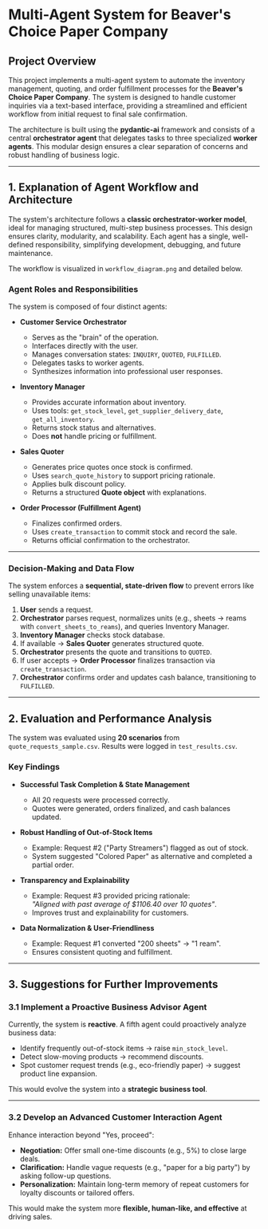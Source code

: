 # Multi-Agent System for Beaver's Choice Paper Company

## Project Overview
This project implements a multi-agent system to automate the inventory management, quoting, and order fulfillment processes for the **Beaver's Choice Paper Company**. The system is designed to handle customer inquiries via a text-based interface, providing a streamlined and efficient workflow from initial request to final sale confirmation.

The architecture is built using the **pydantic-ai** framework and consists of a central **orchestrator agent** that delegates tasks to three specialized **worker agents**. This modular design ensures a clear separation of concerns and robust handling of business logic.

---

## 1. Explanation of Agent Workflow and Architecture
The system's architecture follows a **classic orchestrator-worker model**, ideal for managing structured, multi-step business processes. This design ensures clarity, modularity, and scalability. Each agent has a single, well-defined responsibility, simplifying development, debugging, and future maintenance.

The workflow is visualized in `workflow_diagram.png` and detailed below.

### Agent Roles and Responsibilities
The system is composed of four distinct agents:

- **Customer Service Orchestrator**  
  - Serves as the "brain" of the operation.  
  - Interfaces directly with the user.  
  - Manages conversation states: `INQUIRY`, `QUOTED`, `FULFILLED`.  
  - Delegates tasks to worker agents.  
  - Synthesizes information into professional user responses.  

- **Inventory Manager**  
  - Provides accurate information about inventory.  
  - Uses tools: `get_stock_level`, `get_supplier_delivery_date`, `get_all_inventory`.  
  - Returns stock status and alternatives.  
  - Does **not** handle pricing or fulfillment.  

- **Sales Quoter**  
  - Generates price quotes once stock is confirmed.  
  - Uses `search_quote_history` to support pricing rationale.  
  - Applies bulk discount policy.  
  - Returns a structured **Quote object** with explanations.  

- **Order Processor (Fulfillment Agent)**  
  - Finalizes confirmed orders.  
  - Uses `create_transaction` to commit stock and record the sale.  
  - Returns official confirmation to the orchestrator.  

---

### Decision-Making and Data Flow
The system enforces a **sequential, state-driven flow** to prevent errors like selling unavailable items:

1. **User** sends a request.  
2. **Orchestrator** parses request, normalizes units (e.g., sheets → reams with `convert_sheets_to_reams`), and queries Inventory Manager.  
3. **Inventory Manager** checks stock database.  
4. If available → **Sales Quoter** generates structured quote.  
5. **Orchestrator** presents the quote and transitions to `QUOTED`.  
6. If user accepts → **Order Processor** finalizes transaction via `create_transaction`.  
7. **Orchestrator** confirms order and updates cash balance, transitioning to `FULFILLED`.  

---

## 2. Evaluation and Performance Analysis
The system was evaluated using **20 scenarios** from `quote_requests_sample.csv`. Results were logged in `test_results.csv`.  

### Key Findings
- **Successful Task Completion & State Management**  
  - All 20 requests were processed correctly.  
  - Quotes were generated, orders finalized, and cash balances updated.  

- **Robust Handling of Out-of-Stock Items**  
  - Example: Request #2 ("Party Streamers") flagged as out of stock.  
  - System suggested "Colored Paper" as alternative and completed a partial order.  

- **Transparency and Explainability**  
  - Example: Request #3 provided pricing rationale:  
    *"Aligned with past average of $1106.40 over 10 quotes"*.  
  - Improves trust and explainability for customers.  

- **Data Normalization & User-Friendliness**  
  - Example: Request #1 converted "200 sheets" → "1 ream".  
  - Ensures consistent quoting and fulfillment.  

---

## 3. Suggestions for Further Improvements

### 3.1 Implement a Proactive **Business Advisor Agent**
Currently, the system is **reactive**. A fifth agent could proactively analyze business data:  
- Identify frequently out-of-stock items → raise `min_stock_level`.  
- Detect slow-moving products → recommend discounts.  
- Spot customer request trends (e.g., eco-friendly paper) → suggest product line expansion.  

This would evolve the system into a **strategic business tool**.  

---

### 3.2 Develop an Advanced **Customer Interaction Agent**
Enhance interaction beyond "Yes, proceed":  

- **Negotiation:** Offer small one-time discounts (e.g., 5%) to close large deals.  
- **Clarification:** Handle vague requests (e.g., "paper for a big party") by asking follow-up questions.  
- **Personalization:** Maintain long-term memory of repeat customers for loyalty discounts or tailored offers.  

This would make the system more **flexible, human-like, and effective** at driving sales.  
